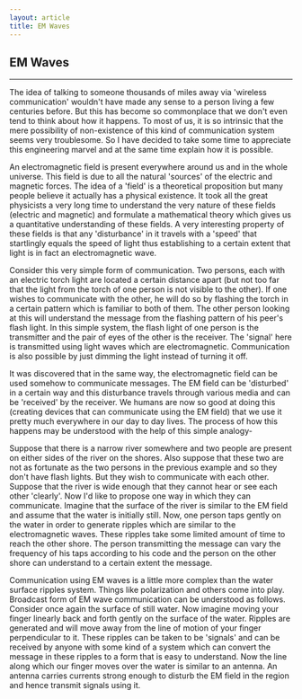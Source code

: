 ```yaml
---
layout: article
title: EM Waves
---
```


<h2>EM Waves</h2>
<hr>
The idea of talking to someone thousands of miles away via 'wireless communication' wouldn't have made any sense to a person living a few centuries before. But this has become so commonplace that we don't even tend to think about how it happens. To most of us, it is so intrinsic that the mere possibility of non-existence of this kind of communication system seems very troublesome. So I have decided to take some time to appreciate this engineering marvel and at the same time explain how it is possible.

An electromagnetic field is present everywhere around us and in the whole universe. This field is due to all the natural 'sources' of the electric and magnetic forces. The idea of a 'field' is a theoretical proposition but many people believe it actually has a physical existence. It took all the great physicists a very long time to understand the very nature of these fields (electric and magnetic) and formulate a mathematical theory which gives us a quantitative understanding of these fields. A very interesting property of these fields is that any 'disturbance' in it travels with a 'speed' that startlingly equals the speed of light thus establishing to a certain extent that light is in fact an electromagnetic wave.

Consider this very simple form of communication. Two persons, each with an electric torch light are located a certain distance apart (but not too far that the light from the torch of one person is not visible to the other). If one wishes to communicate with the other, he will do so by flashing the torch in a certain pattern which is familiar to both of them. The other person looking at this will understand the message from the flashing pattern of his peer's flash light. In this simple system, the flash light of one person is the transmitter and the pair of eyes of the other is the receiver. The 'signal' here is transmitted using light waves which are electromagnetic. Communication is also possible by just dimming the light instead of turning it off.

It was discovered that in the same way, the electromagnetic field can be used somehow to communicate messages. The EM field can be 'disturbed' in a certain way and this disturbance travels through various media and can be 'received' by the receiver. We humans are now so good at doing this (creating devices that can communicate using the EM field) that we use it pretty much everywhere in our day to day lives. The process of how this happens may be understood with the help of this simple analogy-

Suppose that there is a narrow river somewhere and two people are present on either sides of the river on the shores. Also suppose that these two are not as fortunate as the two persons in the previous example and so they don't have flash lights. But they wish to communicate with each other. Suppose that the river is wide enough that they cannot hear or see each other 'clearly'. Now I'd like to propose one way in which they can communicate. Imagine that the surface of the river is similar to the EM field and assume that the water is initially still. Now, one person taps gently on the water in order to generate ripples which are similar to the electromagnetic waves. These ripples take some limited amount of time to reach the other shore. The person transmitting the message can vary the frequency of his taps according to his code and the person on the other shore can understand to a certain extent the message.

Communication using EM waves is a little more complex than the water surface ripples system. Things like polarization and others come into play. Broadcast form of EM wave communication can be understood as follows. Consider once again the surface of still water. Now imagine moving your finger linearly back and forth gently on the surface of the water. Ripples are generated and will move away from the line of motion of your finger perpendicular to it. These ripples can be taken to be 'signals' and can be received  by anyone with some kind of a system which can convert the message in these ripples to a form that is easy to understand. Now the line along which our finger moves over the water is similar to an antenna. An antenna carries currents strong enough to disturb the EM field in the region and hence transmit signals using it.
